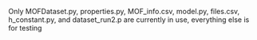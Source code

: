 Only MOFDataset.py, properties.py, MOF_info.csv, model.py, files.csv, h_constant.py,
and dataset_run2.p are currently in use, everything else is for testing